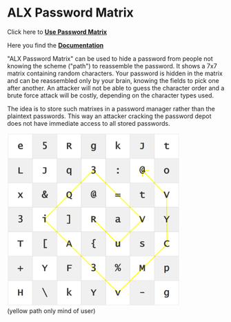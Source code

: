 # ALX Password Matrix

Click here to [**Use Password Matrix**](https://alexanderlink.github.io/PasswordMatrix/PasswordMatrix.htm)

Here you find the [**Documentation**](https://alexanderlink.github.io/PasswordMatrix)

"ALX Password Matrix" can be used to hide a password from people not knowing the scheme ("path") to reassemble the password.
It shows a 7x7 matrix containing random characters. Your password is hidden in the matrix and can be reassembled only by your brain, knowing the fields to pick one after another. An attacker will not be able to guess the character order and a brute force attack will be costly, depending on the character types used.

The idea is to store such matrixes in a password manager rather than the plaintext passwords. This way an attacker cracking the password depot does not have immediate access to all stored passwords.

<img src="https://github.com/alexanderlink/PasswordMatrix/raw/master/docs/images/passwordMatrix_anim.gif" width="400px"><br>
(yellow path only mind of user)
